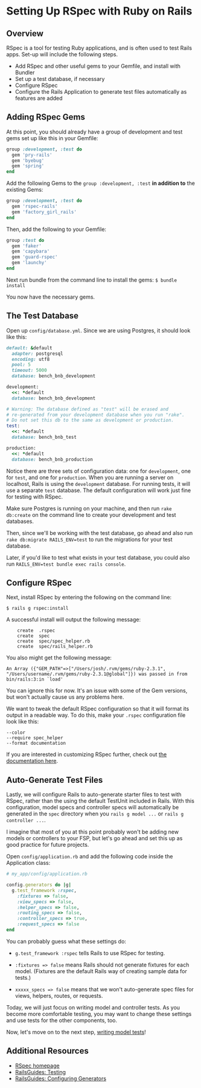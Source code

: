 # Setting Up RSpec with Ruby on Rails

## Overview

RSpec is a tool for testing Ruby applications, and is often used to test
Rails apps. Set-up will include the following steps.

* Add RSpec and other useful gems to your Gemfile, and install with
 Bundler
* Set up a test database, if necessary
* Configure RSpec
* Configure the Rails Application to generate test files automatically
  as features are added

## Adding RSpec Gems
At this point, you should already have a group of development and test gems set up like this in your Gemfile:
```ruby
group :development, :test do
  gem 'pry-rails'
  gem 'byebug'
  gem 'spring'
end
```
Add the following Gems to the `group :development, :test` **in addition to** the existing Gems:

```ruby
group :development, :test do
  gem 'rspec-rails'
  gem 'factory_girl_rails'
end
```

Then, add the following to your Gemfile:

```ruby
group :test do
  gem 'faker'
  gem 'capybara'
  gem 'guard-rspec'
  gem 'launchy'
end
```

Next run bundle from the command line to install the gems:
``
$ bundle install
``

You now have the necessary gems.

## The Test Database

Open up `config/database.yml`.  Since we are using Postgres, it should look like this:

```ruby
default: &default
  adapter: postgresql
  encoding: utf8
  pool: 5
  timeout: 5000
  database: bench_bnb_development

development:
  <<: *default
  database: bench_bnb_development

# Warning: The database defined as "test" will be erased and
# re-generated from your development database when you run "rake".
# Do not set this db to the same as development or production.
test:
  <<: *default
  database: bench_bnb_test

production:
  <<: *default
  database: bench_bnb_production

```

Notice there are three sets of configuration data: one for
`development`, one for `test`, and one for `production`. When you are
running a server on localhost, Rails is using the `development`
database. For running tests, it will use a separate `test` database. The
default configuration will work just fine for testing with RSpec.

Make sure Postgres is running on your machine, and then run `rake db:create` on the command line to create your development and test databases.

Then, since we'll be working with the test database, go ahead and also run `rake db:migrate RAILS_ENV=test` to run the migrations for your test database.

Later, if you'd like to test what exists in your test database, you could also run `RAILS_ENV=test bundle exec rails console`.

## Configure RSpec

Next, install RSpec by entering the following on the command line:

```
$ rails g rspec:install
```
A successful install will output the following message:
```
    create  .rspec
    create  spec
    create  spec/spec_helper.rb
    create  spec/rails_helper.rb
```

You also might get the following message:
```
An Array ({"GEM_PATH"=>["/Users/josh/.rvm/gems/ruby-2.3.1", "/Users/username/.rvm/gems/ruby-2.3.1@global"]}) was passed in from bin/rails:3:in `load'
```
You can ignore this for now. It's an issue with some of the Gem versions, but won't actually cause us any problems here.

We want to tweak the default RSpec configuration so that it will format
its output in a readable way. To do this, make your `.rspec`
configuration file look like this:

```
--color
--require spec_helper
--format documentation
```
If you are interested in customizing RSpec further, check out
[the documentation here][rspec-doc].

[rspec-doc]: http://rubydoc.info/github/rspec/rspec-core/RSpec/Core/Configuration

## Auto-Generate Test Files

Lastly, we will configure Rails to auto-generate starter files to test
with RSpec, rather than the using the default TestUnit included in
Rails. With this configuration, model specs and controller specs will automatically be generated in the `spec` directory when you `rails g model ...` or `rails g controller ...`.

I imagine that most of you at this point probably won't be adding new models or controllers to your FSP, but let's go ahead and set this up as good practice for future projects.

Open `config/application.rb` and add the following code inside the
Application class:

```ruby
# my_app/config/application.rb

config.generators do |g|
  g.test_framework :rspec,
    :fixtures => false,
    :view_specs => false,
    :helper_specs => false,
    :routing_specs => false,
    :controller_specs => true,
    :request_specs => false
end
```
You can probably guess what these settings do:

 * `g.test_framework :rspec` tells Rails to use RSpec for testing.

 * `:fixtures => false` means Rails should not generate fixtures for
 each model. (Fixtures are the default Rails way of creating sample data
 for tests.)

 *  `xxxxx_specs => false` means that we won't auto-generate spec files
for views, helpers, routes, or requests.

Today, we will just focus on writing model and controller tests. As you become more comfortable testing, you may want to change these settings and use tests for the other components, too.

Now, let's move on to the next step, [writing model tests][model-tests]!

[model-tests]: ./model-tests.md

## Additional Resources
 * [RSpec homepage][rspec-home]
 * [RailsGuides: Testing][rails-guides-testing]
 * [RailsGuides: Configuring Generators][generators]

[rspec-home]: http://rspec.info/
[rails-guides-testing]: http://guides.rubyonrails.org/testing.html
[generators]: http://guides.rubyonrails.org/configuring.html#configuring-generators
